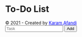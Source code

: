 <!DOCTYPE html>
<html lang="en">
<head>
    <meta charset="UTF-8">
    <meta http-equiv="X-UA-Compatible" content="IE=edge">
    <meta name="viewport" content="width=device-width, initial-scale=1.0">
    <title>Karamlyy | To Do </title>
    <link rel="stylesheet" href="style.css">
</head>
<body>
        <!-- header -->
        <h1 id="header">To-Do List</h1>
        <div class="footer">
            &copy; 2021 - Created by  <a href="https://karamlyy.github.io/profile/" target="_blank" style="color: blue;">Karam Afandi</a>
        </div>
        <form action="index.html" method="post" id="userList">
          <input type="text" name="" value="" placeholder="Task" id="list">
          <button type="button" name="button" id="clickMe">Add</button>
        </form>   
        <!-- Ordered List -->
        <ol id="list_items" class="list-group"> <br>            
        </ol>
        <script src="script.js"></script>    
</body>
</html>
